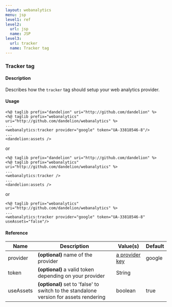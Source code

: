 ```yaml
---
layout: webanalytics
menu: jsp
level1: ref
level2:
  url: jsp
  name: JSP
level3:
  url: tracker
  name: Tracker tag
---
```


### Tracker tag

#### Description
Describes how the `tracker` tag should setup your web analytics provider.

#### Usage

	<%@ taglib prefix="dandelion" uri="http://github.com/dandelion" %>
	<%@ taglib prefix="webanalytics" uri="http://github.com/dandelion/webanalytics" %>
    ...
    <webanalytics:tracker provider="google" token="UA-33818546-8"/>
    ...
    <dandelion:assets />

or

	<%@ taglib prefix="dandelion" uri="http://github.com/dandelion" %>
	<%@ taglib prefix="webanalytics" uri="http://github.com/dandelion/webanalytics" %>
    ...
    <webanalytics:tracker />
    ...
    <dandelion:assets />

or

	<%@ taglib prefix="webanalytics" uri="http://github.com/dandelion/webanalytics" %>
    ...
    <webanalytics:tracker provider="google" token="UA-33818546-8" useAssets="false"/>

#### Reference

<table id="tableReference" class="table table-striped table-bordered">
  <thead>
    <tr>
      <th>Name</th>
      <th>Description</th>
      <th>Value(s)</th>
      <th>Default</th>
    </tr>
  </thead>
  <tbody>
  <tr>
    <td>provider</td>
    <td><strong>(optional)</strong> name of the provider</td>
    <td><a href="/webanalytics/features/providers/">a provider key</a></td>
    <td>google</td>
  </tr>
  <tr>
    <td>token</td>
    <td><strong>(optional)</strong> a valid token depending on your provider</td>
    <td>String</td>
    <td></td>
  </tr>
  <tr>
    <td>useAssets</td>
    <td><strong>(optional)</strong> set to 'false' to switch to the standalone version for assets rendering</td>
    <td>boolean</td>
    <td>true</td>
  </tr>
  </tbody>
</table>

<link rel="stylesheet" href="//ajax.aspnetcdn.com/ajax/jquery.dataTables/1.9.4/css/jquery.dataTables.css" />
<script src="http://ajax.aspnetcdn.com/ajax/jquery.dataTables/1.9.4/jquery.dataTables.min.js"></script>
<script src="/assets/js/site_reference.js"></script>
